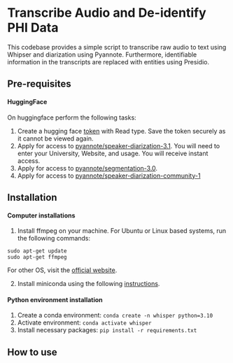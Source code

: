 # Transcribe Audio and De-identify PHI Data
This codebase provides a simple script to transcribe raw audio to text using Whipser and diarization using Pyannote. Furthermore, identifiable information in the transcripts are replaced with entities using Presidio.  

## Pre-requisites 

#### HuggingFace
On huggingface perform the following tasks: 

1. Create a hugging face [token](https://huggingface.co/settings/tokens) with Read type. Save the token securely as it cannot be viewed again.
2. Apply for access to [pyannote/speaker-diarization-3.1](https://huggingface.co/pyannote/speaker-diarization-3.1). You will need to enter your University, Website, and usage. You will receive instant access.
3. Apply for access to [pyannote/segmentation-3.0](https://huggingface.co/pyannote/segmentation-3.0).
4. Apply for access to [pyannote/speaker-diarization-community-1](https://huggingface.co/pyannote/speaker-diarization-community-1)

## Installation 

#### Computer installations
1. Install ffmpeg on your machine. For Ubuntu or Linux based systems, run the following commands:
```
sudo apt-get update
sudo apt-get ffmpeg
```

For other OS, visit the [official website](https://www.ffmpeg.org/download.html).

2. Install miniconda using the following [instructions](https://www.anaconda.com/docs/getting-started/miniconda/install#linux-terminal-installer).

#### Python environment installation

1. Create a conda environment: ```conda create -n whisper python=3.10```
2. Activate environment: ```conda activate whisper```
3. Install necessary packages: ```pip install -r requirements.txt``` 

## How to use